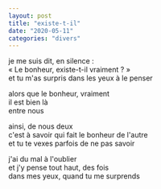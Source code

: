 ```yaml
---
layout: post
title: "existe-t-il"
date: "2020-05-11"
categories: "divers"
---
```


je me suis dit, en silence :  
« Le bonheur, existe-t-il vraiment ? »  
et tu m'as surpris dans les yeux à le penser

alors que le bonheur, vraiment  
il est bien là  
entre nous  

ainsi, de nous deux  
c'est à savoir qui fait le bonheur de l'autre  
et tu te vexes parfois de ne pas savoir  

j'ai du mal à l'oublier  
et j'y pense tout haut, des fois  
dans mes yeux, quand tu me surprends  
